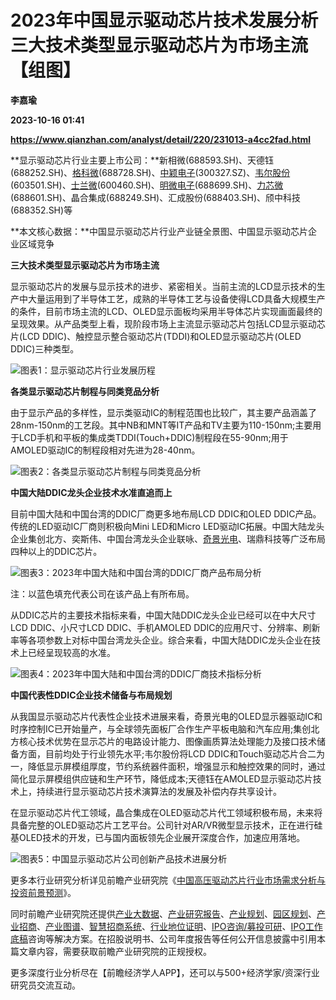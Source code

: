 # 2023年中国显示驱动芯片技术发展分析 三大技术类型显示驱动芯片为市场主流【组图】
**李嘉瑜**

**2023-10-16 01:41**

**https://www.qianzhan.com/analyst/detail/220/231013-a4cc2fad.html**

**显示驱动芯片行业主要上市公司：**新相微(688593.SH)、天德钰(688252.SH)、[格科微](https://stock.qianzhan.com/hs/zhengquan_688728.SH.html)(688728.SH)、[中颖电子](https://stock.qianzhan.com/hs/zhengquan_300327.SZ.html)(300327.SZ)、[韦尔股份](https://stock.qianzhan.com/hs/zhengquan_603501.SH.html)(603501.SH)、[士兰微](https://stock.qianzhan.com/hs/zhengquan_600460.SH.html)(600460.SH)、[明微电子](https://stock.qianzhan.com/hs/zhengquan_688699.SH.html)(688699.SH)、[力芯微](https://stock.qianzhan.com/hs/zhengquan_688601.SH.html)(688601.SH)、晶合集成(688249.SH)、汇成股份(688403.SH)、颀中科技(688352.SH)等

**本文核心数据：**中国显示驱动芯片行业产业链全景图、中国显示驱动芯片企业区域竞争

**三大技术类型显示驱动芯片为市场主流**

显示驱动芯片的发展与显示技术的进步、紧密相关。当前主流的LCD显示技术的生产中大量运用到了半导体工艺，成熟的半导体工艺与设备使得LCD具备大规模生产的条件，目前市场主流的LCD、OLED显示面板均采用半导体芯片实现画面最终的呈现效果。从产品类型上看，现阶段市场上主流显示驱动芯片包括LCD显示驱动芯片(LCD DDIC)、触控显示整合驱动芯片(TDDI)和OLED显示驱动芯片(OLED DDIC)三种类型。

![图表1：显示驱动芯片行业发展历程](https://img3.qianzhan.com/news/202310/13/20231013-22079fdb5fcaf8b4.png)

**各类显示驱动芯片制程与同类竞品分析**

由于显示产品的多样性，显示类驱动IC的制程范围也比较广，其主要产品涵盖了28nm-150nm的工艺段。其中NB和MNT等IT产品和TV主要为110-150nm;主要用于LCD手机和平板的集成类TDDI(Touch+DDIC)制程段在55-90nm;用于AMOLED驱动IC的制程段相对先进为28-40nm。

![图表2：各类显示驱动芯片制程与同类竞品分析](https://img3.qianzhan.com/news/202310/13/20231013-5988694d8ae85571.png)

**中国大陆DDIC龙头企业技术水准直追而上**

目前中国大陆和中国台湾的DDIC厂商更多地布局LCD DDIC和OLED DDIC产品。传统的LED驱动IC厂商则积极向Mini LED和Micro LED驱动IC拓展。中国大陆龙头企业集创北方、奕斯伟、中国台湾龙头企业联咏、[奇景光电](https://stock.qianzhan.com/us/zhengquan_HIMX.O.html)、瑞鼎科技等广泛布局四种以上的DDIC芯片。

![图表3：2023年中国大陆和中国台湾的DDIC厂商产品布局分析](https://img3.qianzhan.com/news/202310/13/20231013-d54013a0587b66cf.png)

注：以蓝色填充代表公司在该产品上有所布局。

从DDIC芯片的主要技术指标来看，中国大陆DDIC龙头企业已经可以在中大尺寸LCD DDIC、小尺寸LCD DDIC、手机AMOLED DDIC的应用尺寸、分辨率、刷新率等各项参数上对标中国台湾龙头企业。综合来看，中国大陆DDIC龙头企业在技术上已经呈现较高的水准。

![图表4：2023年中国大陆和中国台湾的DDIC厂商技术指标分析](https://img3.qianzhan.com/news/202310/13/20231013-a5b6e24382945c6c.png)

**中国代表性DDIC企业技术储备与布局规划**

从我国显示驱动芯片代表性企业技术进展来看，奇景光电的OLED显示器驱动IC和时序控制IC已开始量产，与全球领先面板厂合作生产平板电脑和汽车应用;集创北方核心技术优势在显示芯片的电路设计能力、图像画质算法处理能力及接口技术储备方面，目前均处于行业领先水平;韦尔股份将LCD DDIC和Touch驱动芯片合二为一，降低显示屏模组厚度，节约系统器件面积，增强显示和触控效果的同时，通过简化显示屏模组供应链和生产环节，降低成本;天德钰在AMOLED显示驱动芯片技术上，持续进行显示驱动芯片技术演算法的发展及补偿内存共享设计。

在显示驱动芯片代工领域，晶合集成在OLED驱动芯片代工领域积极布局，未来将具备完整的OLED驱动芯片工艺平台。公司针对AR/VR微型显示技术，正在进行硅基OLED技术的开发，已与国内面板领先企业展开深度合作，加速应用落地。

![图表5：中国显示驱动芯片公司创新产品技术进展分析](https://img3.qianzhan.com/news/202310/13/20231013-543ce561dd67b791.png)

更多本行业研究分析详见前瞻产业研究院《[中国高压驱动芯片行业市场需求分析与投资前景预测](https://bg.qianzhan.com/report/detail/1804191454324060.html)》。

同时前瞻产业研究院还提供[产业大数据](https://d.qianzhan.com/)、[产业研究报告](https://bg.qianzhan.com/report/hotlist/)、[产业规划](https://f.qianzhan.com/chanyeguihua2/)、[园区规划](https://f.qianzhan.com/yuanqu/)、[产业招商](https://f.qianzhan.com/chanyezhaoshang/)、[产业图谱](https://bg.qianzhan.com/report/lianglian/)、[智慧招商系统](https://z.qianzhan.com/)、[行业地位证明](https://bg.qianzhan.com/report/qyppcs)、[IPO咨询/募投可研](https://ipo.qianzhan.com/mutou/)、[IPO工作底稿](https://ipo.qianzhan.com/digao/)咨询等解决方案。在招股说明书、公司年度报告等任何公开信息披露中引用本篇文章内容，需要获取前瞻产业研究院的正规授权。

更多深度行业分析尽在【前瞻经济学人APP】，还可以与500+经济学家/资深行业研究员交流互动。